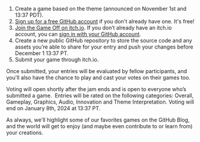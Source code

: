 1. Create a game based on the theme (announced on November 1st and 13:37 PDT).
2. [Sign up for a free GitHub account](https://github.com/join) if you don't already have one. It's free!
3. [Join the Game Off on itch.io](https://itch.io/jam/game-off-2023). If you don’t already have an itch.io account, you can [sign in with your GitHub account](https://itch.io/login?intent=jam_submit&return_to=https%3A%2F%2Fitch.io%2Fjam%2Fgame-off-2023).
4. Create a new public GitHub repository to store the source code and any assets you’re able to share for your entry and push your changes before December 1 13:37 PT.
5. Submit your game through itch.io.


Once submitted, your entries will be evaluated by fellow participants, and you'll also have the chance to play and cast your votes on their games too.  

Voting will open shortly after the jam ends and is open to everyone who’s submitted a game.  Entries will be rated on the following categories: Overall, Gameplay, Graphics, Audio, Innovation and Theme Interpretation. Voting will end on January 8th, 2024 at 13:37 PT.

As always, we'll highlight some of our favorites games on the GitHub Blog, and the world will get to enjoy (and maybe even contribute to or learn from) your creations.